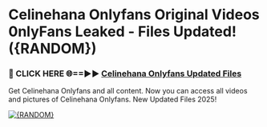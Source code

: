 # Celinehana Onlyfans Original Videos 0nlyFans Leaked - Files Updated! ({RANDOM})

<h3>🔴 CLICK HERE 🌐==►► <a href="https://betterlinks.top/A2PfLJ" rel="nofollow">Celinehana Onlyfans Updated Files</a></h3>

Get Celinehana Onlyfans and all content. Now you can access all videos and pictures of Celinehana Onlyfans. New Updated Files 2025!

[![{RANDOM}](https://i.imgur.com/ppqm5kG.gif)](https://betterlinks.top/A2PfLJ)